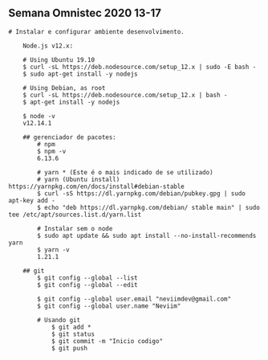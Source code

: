 ## Semana Omnistec 2020 13-17

    # Instalar e configurar ambiente desenvolvimento.

        Node.js v12.x:

        # Using Ubuntu 19.10
        $ curl -sL https://deb.nodesource.com/setup_12.x | sudo -E bash -
        $ sudo apt-get install -y nodejs

        # Using Debian, as root
        $ curl -sL https://deb.nodesource.com/setup_12.x | bash -
        $ apt-get install -y nodejs

        $ node -v
        v12.14.1

        ## gerenciador de pacotes:
            # npm 
            $ npm -v
            6.13.6

            # yarn * (Este é o mais indicado de se utilizado)
            # yarn (Ubuntu install) https://yarnpkg.com/en/docs/install#debian-stable
            $ curl -sS https://dl.yarnpkg.com/debian/pubkey.gpg | sudo apt-key add -
            $ echo "deb https://dl.yarnpkg.com/debian/ stable main" | sudo tee /etc/apt/sources.list.d/yarn.list
 
            # Instalar sem o node
            $ sudo apt update && sudo apt install --no-install-recommends yarn
            $ yarn -v
            1.21.1

        ## git
            $ git config --global --list
            $ git config --global --edit

            $ git config --global user.email "neviimdev@gmail.com"
            $ git config --global user.name "Neviim"

            # Usando git
                $ git add *
                $ git status
                $ git commit -m "Inicio codigo"
                $ git push



